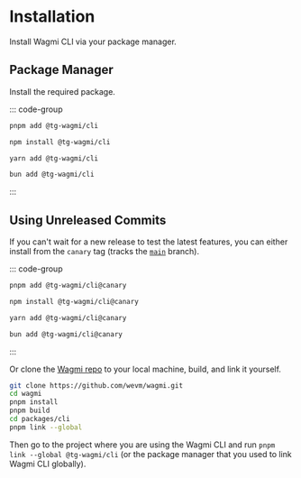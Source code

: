 # Installation

Install Wagmi CLI via your package manager.

## Package Manager

Install the required package.

::: code-group
```bash [pnpm]
pnpm add @tg-wagmi/cli
```

```bash [npm]
npm install @tg-wagmi/cli
```

```bash [yarn]
yarn add @tg-wagmi/cli
```

```bash [bun]
bun add @tg-wagmi/cli
```
:::

## Using Unreleased Commits

If you can't wait for a new release to test the latest features, you can either install from the `canary` tag (tracks the [`main`](https://github.com/wevm/wagmi/tree/main) branch).

::: code-group
```bash [pnpm]
pnpm add @tg-wagmi/cli@canary
```

```bash [npm]
npm install @tg-wagmi/cli@canary
```

```bash [yarn]
yarn add @tg-wagmi/cli@canary
```

```bash [bun]
bun add @tg-wagmi/cli@canary
```
:::

Or clone the [Wagmi repo](https://github.com/wevm/wagmi) to your local machine, build, and link it yourself.

```bash
git clone https://github.com/wevm/wagmi.git
cd wagmi
pnpm install
pnpm build
cd packages/cli
pnpm link --global
```

Then go to the project where you are using the Wagmi CLI and run `pnpm link --global @tg-wagmi/cli` (or the package manager that you used to link Wagmi CLI globally).